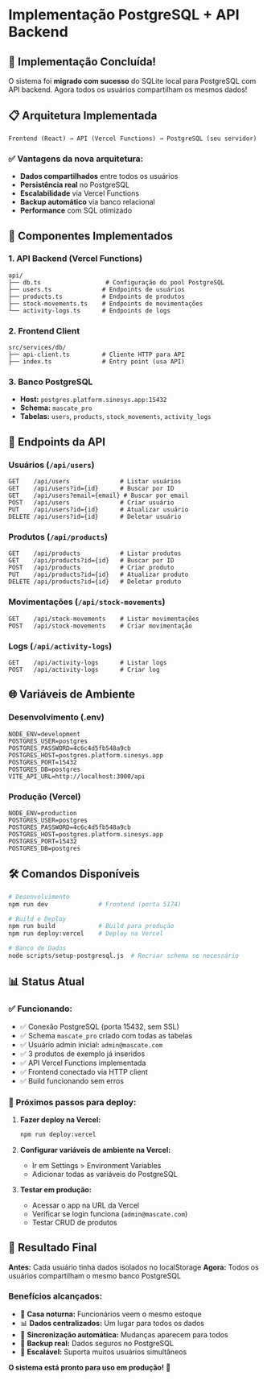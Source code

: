 # Implementação PostgreSQL + API Backend

## 🎉 **Implementação Concluída!**

O sistema foi **migrado com sucesso** do SQLite local para PostgreSQL com API backend. Agora todos os usuários compartilham os mesmos dados!

## 📋 **Arquitetura Implementada**

```
Frontend (React) → API (Vercel Functions) → PostgreSQL (seu servidor)
```

### **✅ Vantagens da nova arquitetura:**
- **Dados compartilhados** entre todos os usuários
- **Persistência real** no PostgreSQL
- **Escalabilidade** via Vercel Functions
- **Backup automático** via banco relacional
- **Performance** com SQL otimizado

## 🔧 **Componentes Implementados**

### **1. API Backend (Vercel Functions)**
```
api/
├── db.ts                  # Configuração do pool PostgreSQL
├── users.ts              # Endpoints de usuários
├── products.ts           # Endpoints de produtos
├── stock-movements.ts    # Endpoints de movimentações
└── activity-logs.ts      # Endpoints de logs
```

### **2. Frontend Client**
```
src/services/db/
├── api-client.ts         # Cliente HTTP para API
├── index.ts              # Entry point (usa API)
```

### **3. Banco PostgreSQL**
- **Host:** `postgres.platform.sinesys.app:15432`
- **Schema:** `mascate_pro`
- **Tabelas:** `users`, `products`, `stock_movements`, `activity_logs`

## 🚀 **Endpoints da API**

### **Usuários** (`/api/users`)
```
GET    /api/users              # Listar usuários
GET    /api/users?id={id}      # Buscar por ID
GET    /api/users?email={email} # Buscar por email
POST   /api/users              # Criar usuário
PUT    /api/users?id={id}      # Atualizar usuário
DELETE /api/users?id={id}      # Deletar usuário
```

### **Produtos** (`/api/products`)
```
GET    /api/products           # Listar produtos
GET    /api/products?id={id}   # Buscar por ID
POST   /api/products           # Criar produto
PUT    /api/products?id={id}   # Atualizar produto
DELETE /api/products?id={id}   # Deletar produto
```

### **Movimentações** (`/api/stock-movements`)
```
GET    /api/stock-movements    # Listar movimentações
POST   /api/stock-movements    # Criar movimentação
```

### **Logs** (`/api/activity-logs`)
```
GET    /api/activity-logs      # Listar logs
POST   /api/activity-logs      # Criar log
```

## 🌐 **Variáveis de Ambiente**

### **Desenvolvimento (.env)**
```env
NODE_ENV=development
POSTGRES_USER=postgres
POSTGRES_PASSWORD=4c6c4d5fb548a9cb
POSTGRES_HOST=postgres.platform.sinesys.app
POSTGRES_PORT=15432
POSTGRES_DB=postgres
VITE_API_URL=http://localhost:3000/api
```

### **Produção (Vercel)**
```env
NODE_ENV=production
POSTGRES_USER=postgres
POSTGRES_PASSWORD=4c6c4d5fb548a9cb
POSTGRES_HOST=postgres.platform.sinesys.app
POSTGRES_PORT=15432
POSTGRES_DB=postgres
```

## 🛠️ **Comandos Disponíveis**

```bash
# Desenvolvimento
npm run dev              # Frontend (porta 5174)

# Build e Deploy
npm run build            # Build para produção
npm run deploy:vercel    # Deploy na Vercel

# Banco de Dados
node scripts/setup-postgresql.js  # Recriar schema se necessário
```

## 📊 **Status Atual**

### **✅ Funcionando:**
- ✅ Conexão PostgreSQL (porta 15432, sem SSL)
- ✅ Schema `mascate_pro` criado com todas as tabelas
- ✅ Usuário admin inicial: `admin@mascate.com`
- ✅ 3 produtos de exemplo já inseridos
- ✅ API Vercel Functions implementada
- ✅ Frontend conectado via HTTP client
- ✅ Build funcionando sem erros

### **🔄 Próximos passos para deploy:**

1. **Fazer deploy na Vercel:**
   ```bash
   npm run deploy:vercel
   ```

2. **Configurar variáveis de ambiente na Vercel:**
   - Ir em Settings > Environment Variables
   - Adicionar todas as variáveis do PostgreSQL

3. **Testar em produção:**
   - Acessar o app na URL da Vercel
   - Verificar se login funciona (`admin@mascate.com`)
   - Testar CRUD de produtos

## 🎯 **Resultado Final**

**Antes:** Cada usuário tinha dados isolados no localStorage
**Agora:** Todos os usuários compartilham o mesmo banco PostgreSQL

### **Benefícios alcançados:**
- 🏢 **Casa noturna:** Funcionários veem o mesmo estoque
- 📊 **Dados centralizados:** Um lugar para todos os dados
- 🔄 **Sincronização automática:** Mudanças aparecem para todos
- 💾 **Backup real:** Dados seguros no PostgreSQL
- 🚀 **Escalável:** Suporta muitos usuários simultâneos

**O sistema está pronto para uso em produção!** 🎉
